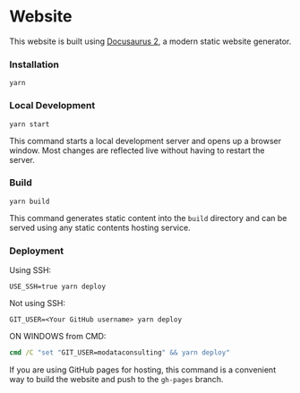 # Website

This website is built using [Docusaurus 2](https://docusaurus.io/), a modern static website generator.

### Installation

```
yarn
```

### Local Development

```
yarn start
```

This command starts a local development server and opens up a browser window. Most changes are reflected live without having to restart the server.

### Build

```
yarn build
```

This command generates static content into the `build` directory and can be served using any static contents hosting service.

### Deployment

Using SSH:

```
USE_SSH=true yarn deploy
```

Not using SSH:

```
GIT_USER=<Your GitHub username> yarn deploy
```

ON WINDOWS from CMD:

```cmd
cmd /C "set "GIT_USER=modataconsulting" && yarn deploy"
```

If you are using GitHub pages for hosting, this command is a convenient way to build the website and push to the `gh-pages` branch.
